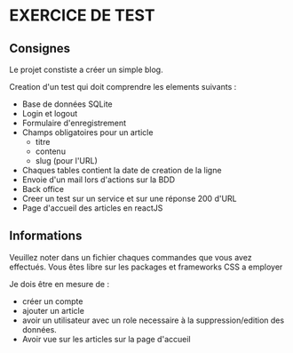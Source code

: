 # EXERCICE DE TEST

## Consignes

Le projet constiste a créer un simple blog.

Creation d'un test qui doit comprendre les elements suivants :

* Base de données SQLite
* Login et logout
* Formulaire d'enregistrement
* Champs obligatoires pour un article
    * titre
    * contenu
    * slug (pour l'URL)
* Chaques tables contient la date de creation de la ligne
* Envoie d'un mail lors d'actions sur la BDD
* Back office
* Creer un test sur un service et sur une réponse 200 d'URL
* Page d'accueil des articles en reactJS

## Informations
Veuillez noter dans un fichier chaques commandes que vous avez effectués.
Vous êtes libre sur les packages et frameworks CSS a employer

Je dois être en mesure de :
* créer un compte
* ajouter un article
* avoir un utilisateur avec un role necessaire à la suppression/edition des données.
* Avoir vue sur les articles sur la page d'accueil

